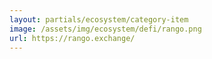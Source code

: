 ```yaml
---
layout: partials/ecosystem/category-item
image: /assets/img/ecosystem/defi/rango.png
url: https://rango.exchange/
---
```

